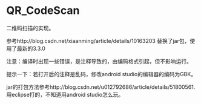 # QR_CodeScan
二维码扫描的实现。

参考http://blog.csdn.net/xiaanming/article/details/10163203 替换了jar包，使用了最新的3.3.0

注意：编译时出现一些错误，是注释导致的，由编码格式引起，但不影响运行。

提示一下：若打开后的注释是乱码，修改android studio的编辑器的编码为GBK。

jar的打包方法参考http://blog.csdn.net/u012792686/article/details/51800561. 用eclipse打的，不知道用android studio怎么玩。
